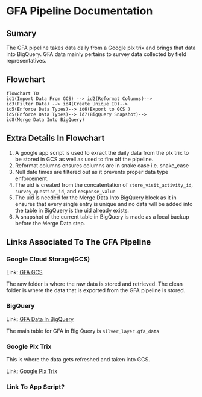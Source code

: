
# GFA Pipeline Documentation

## Sumary
The GFA pipeline takes data daily from a Google plx trix and brings that data into BigQuery. GFA data mainly pertains to survey data collected by field representatives.


## Flowchart
```mermaid
flowchart TD
id1(Import Data From GCS) --> id2(Reformat Columns)-->
id3(Filter Data) --> id4(Create Unique ID)-->
id5(Enforce Data Types)--> id6(Export to GCS )
id5(Enforce Data Types)--> id7(BigQuery Snapshot)-->
id8(Merge Data Into BigQuery)

```
## Extra Details In Flowchart
1. A google app script is used to exract the daily data from the plx trix to be stored in GCS as well as used to fire off the pipeline.
2. Reformat columns ensures columns are in snake case i.e. snake_case
3. Null date times are filtered out as it prevents proper data type enforcement.
4. The uid is created from the concatentation of `store_visit_activity_id`, `survey_question_id`, and `response_value`
5. The uid is needed for the Merge Data Into BigQuery block as it in ensures that every single entry is unique and no data will be added into the table in BigQuery is the uid already exists.
6. A snapshot of the current table in BigQuery is made as a local backup before the Merge Data step.


## Links Associated To The GFA Pipeline
### Google Cloud Storage(GCS)
Link: [GFA GCS](https://console.cloud.google.com/storage/browser/gfa_data;tab=objects?forceOnBucketsSortingFiltering=true&authuser=0&project=orbital-airfoil-393318&prefix=&forceOnObjectsSortingFiltering=false)

The raw folder is where the raw data is stored and retrieved.
The clean folder is where the data that is exported from the GFA pipeline is stored.

### BigQuery

Link: [GFA Data In BigQuery](https://console.cloud.google.com/bigquery?referrer=search&authuser=0&project=orbital-airfoil-393318&ws=!1m13!1m3!8m2!1s788520541806!2sec894000df164909abfd085a6b226497!1m3!8m2!1s788520541806!2s566a4afb7e8f4248852f366291272b93!1m4!4m3!1sorbital-airfoil-393318!2ssilver_layer!3sgfa_data&rapt=AEjHL4P2Aj3Y_3y1lr9qjXMkE81QjHY1rnPyy4fSUwgdCq-kZxQ0eVvXh6B5msvwDWyBpmXY1OatLBl-_UhelmLO-0yf5_EmwNwVLIrCvqetfkngIwSIWV8)

The main table for GFA in Big Query is `silver_layer.gfa_data`

### Google Plx Trix
This is where the data gets refreshed and taken into GCS.

Link: [Google Plx Trix](https://docs.google.com/spreadsheets/d/1ZRD9BfhBz9WYWz7ZxwtO-6X_1t5XkLCvu39b8ifZSK0/edit#gid=156467221)

### Link To App Script?










